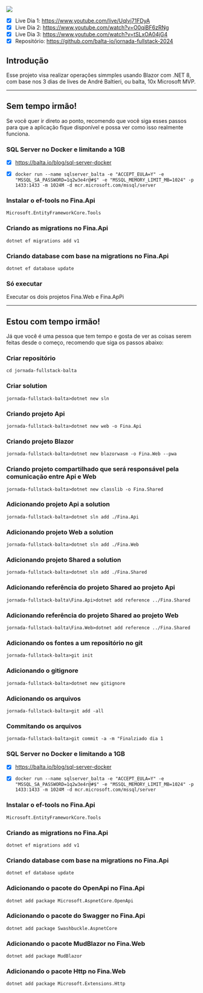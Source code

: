 ![](https://d335luupugsy2.cloudfront.net/cms/files/55993/1714398976/$e5d5hnqw2sh)

- [x] Live Dia 1: https://www.youtube.com/live/Uqlvj71FDyA
- [x] Live Dia 2: https://www.youtube.com/watch?v=O0qiBF6zRNg
- [x] Live Dia 3: https://www.youtube.com/watch?v=tSLxOA04jG4
- [x] Repositório: https://github.com/balta-io/jornada-fullstack-2024

## Introdução

Esse projeto visa realizar operações simmples usando Blazor com .NET 8, com base nos 3 dias de lives de André Baltieri, ou balta, 10x Microsoft MVP.

______________________________________________________________________________
## Sem tempo irmão!

Se você quer ir direto ao ponto, recomendo que você siga esses passos para que a aplicação fique disponível e possa ver como isso realmente funciona.

### SQL Server no Docker e limitando a 1GB
- [x] https://balta.io/blog/sql-server-docker

- [x] ``docker run --name sqlserver_balta -e "ACCEPT_EULA=Y" -e "MSSQL_SA_PASSWORD=1q2w3e4r@#$" -e "MSSQL_MEMORY_LIMIT_MB=1024" -p 1433:1433 -m 1024M -d mcr.microsoft.com/mssql/server``

### Instalar o ef-tools no Fina.Api
``Microsoft.EntityFrameworkCore.Tools``

### Criando as migrations no Fina.Api
``dotnet ef migrations add v1``

### Criando database com base na migrations no Fina.Api
``dotnet ef database update``

### Só executar
Executar os dois projetos Fina.Web e Fina.ApPi
______________________________________________________________________________
## Estou com tempo irmão!

Já que você é uma pessoa que tem tempo e gosta de ver as coisas serem feitas desde o começo, recomendo que siga os passos abaixo:

### Criar repositório
``cd jornada-fullstack-balta``

### Criar solution
``jornada-fullstack-balta>dotnet new sln``

### Criando projeto Api
``jornada-fullstack-balta>dotnet new web -o Fina.Api``

### Criando projeto Blazor
``jornada-fullstack-balta>dotnet new blazorwasm -o Fina.Web --pwa``

### Criando projeto compartilhado que será responsável pela comunicação entre Api e Web
``jornada-fullstack-balta>dotnet new classlib -o Fina.Shared``

### Adicionando projeto Api a solution
``jornada-fullstack-balta>dotnet sln add ./Fina.Api``

### Adicionando projeto Web a solution
``jornada-fullstack-balta>dotnet sln add ./Fina.Web``

### Adicionando projeto Shared a solution
``jornada-fullstack-balta>dotnet sln add ./Fina.Shared``

### Adicionando referência do projeto Shared ao projeto Api
``jornada-fullstack-balta\Fina.Api>dotnet add reference ../Fina.Shared``

### Adicionando referência do projeto Shared ao projeto Web
``jornada-fullstack-balta\Fina.Web>dotnet add reference ../Fina.Shared``

### Adicionando os fontes a um repositório no git
``jornada-fullstack-balta>git init``

### Adicionando o gitignore
``jornada-fullstack-balta>dotnet new gitignore``

### Adicionando os arquivos
``jornada-fullstack-balta>git add -all``

### Commitando os arquivos
``jornada-fullstack-balta>git commit -a -m "Finalziado dia 1``

### SQL Server no Docker e limitando a 1GB
- [x] https://balta.io/blog/sql-server-docker

- [x] ``docker run --name sqlserver_balta -e "ACCEPT_EULA=Y" -e "MSSQL_SA_PASSWORD=1q2w3e4r@#$" -e "MSSQL_MEMORY_LIMIT_MB=1024" -p 1433:1433 -m 1024M -d mcr.microsoft.com/mssql/server``

### Instalar o ef-tools no Fina.Api
``Microsoft.EntityFrameworkCore.Tools``

### Criando as migrations no Fina.Api
``dotnet ef migrations add v1``

### Criando database com base na migrations no Fina.Api
``dotnet ef database update``

### Adicionando o pacote do OpenApi no Fina.Api
``dotnet add package Microsoft.AspnetCore.OpenApi``

### Adicionando o pacote do Swagger no Fina.Api 
``dotnet add package Swashbuckle.AspnetCore``

### Adicionando o pacote MudBlazor no Fina.Web
``dotnet add package MudBlazor``

### Adicionando o pacote Http no Fina.Web
``dotnet add package Microsoft.Extensions.Http``

